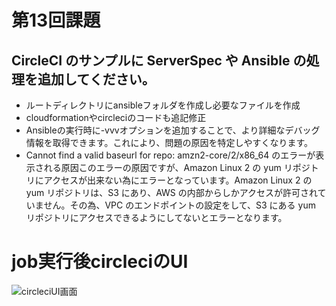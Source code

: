 # 第13回課題

## CircleCI のサンプルに ServerSpec や Ansible の処理を追加してください。

- ルートディレクトリにansibleフォルダを作成し必要なファイルを作成
- cloudformationやcircleciのコードも追記修正
- Ansibleの実行時に-vvvオプションを追加することで、より詳細なデバッグ情報を取得できます。これにより、問題の原因を特定しやすくなります。
- Cannot find a valid baseurl for repo: amzn2-core/2/x86_64 のエラーが表示される原因このエラーの原因ですが、Amazon Linux 2 の yum リポジトリにアクセスが出来ない為にエラーとなっています。Amazon Linux 2 の yum リポジトリは、S3 にあり、AWS の内部からしかアクセスが許可されていません。その為、VPC のエンドポイントの設定をして、S3 にある yum リポジトリにアクセスできるようにしてないとエラーとなります。

# **job実行後circleciのUI**
![circleciUI画面](./img/circleci-result.png)
